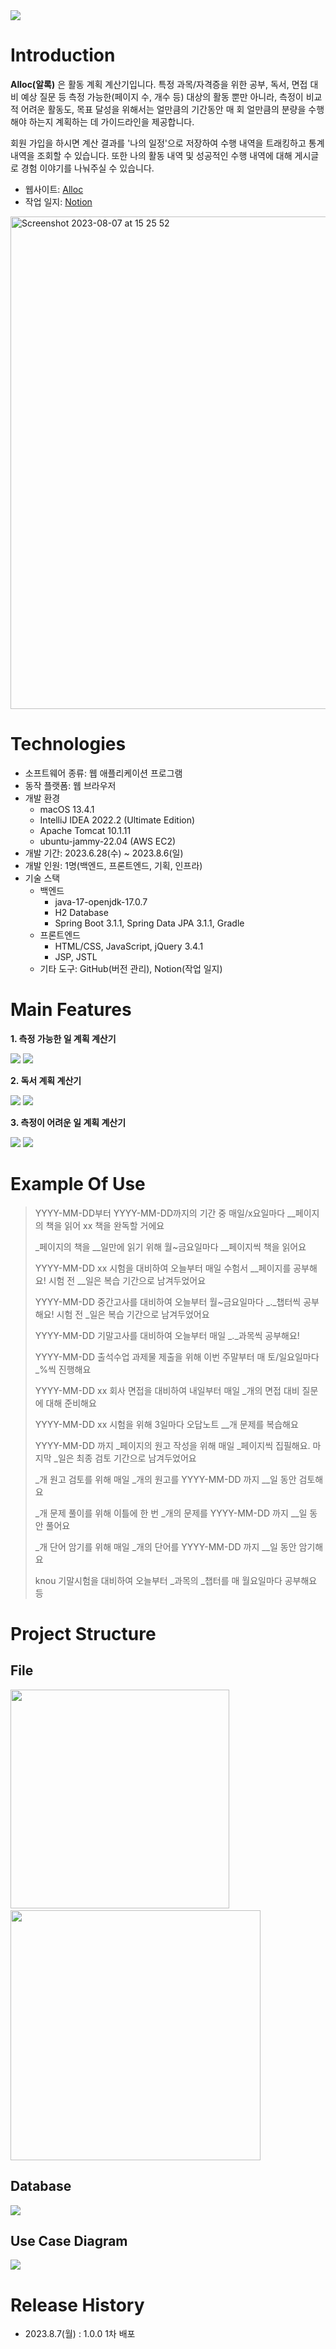 <img src="https://github.com/greenkey20/knou-key-project/assets/87472526/5d81a34d-8c07-40af-b531-45e607a08873">

# Introduction

**Alloc(알록)** 은 활동 계획 계산기입니다.
특정 과목/자격증을 위한 공부, 독서, 면접 대비 예상 질문 등 측정 가능한(페이지 수, 개수 등) 대상의 활동 뿐만 아니라, 측정이 비교적 어려운 활동도, 목표 달성을 위해서는 얼만큼의 기간동안 매 회 얼만큼의 분량을 수행해야 하는지 계획하는 데 가이드라인을 제공합니다.

회원 가입을 하시면 계산 결과를 '나의 일정'으로 저장하여 수행 내역을 트래킹하고 통계 내역을 조회할 수 있습니다.
또한 나의 활동 내역 및 성공적인 수행 내역에 대해 게시글로 경험 이야기를 나눠주실 수 있습니다.

- 웹사이트: [Alloc](http://ec2-13-209-255-107.ap-northeast-2.compute.amazonaws.com:8080/key-project/)
- 작업 일지: [Notion](https://greenkey20.notion.site/knou-SW-_-d45c4af16b474e7bab7b867205b4436e)

<img width="788" alt="Screenshot 2023-08-07 at 15 25 52" src="https://github.com/greenkey20/knou-key-project/assets/87472526/660ab171-6792-49ec-a9ed-1692e13c0b5f">


# Technologies

- 소프트웨어 종류: 웹 애플리케이션 프로그램
- 동작 플랫폼: 웹 브라우저
- 개발 환경
  - macOS 13.4.1
  - IntelliJ IDEA 2022.2 (Ultimate Edition)
  - Apache Tomcat 10.1.11
  - ubuntu-jammy-22.04 (AWS EC2)
- 개발 기간: 2023.6.28(수) ~ 2023.8.6(일)
- 개발 인원: 1명(백엔드, 프론트엔드, 기획, 인프라)
- 기술 스택
  - 백엔드
    - java-17-openjdk-17.0.7
    - H2 Database
    - Spring Boot 3.1.1, Spring Data JPA 3.1.1, Gradle
  - 프론트엔드
    - HTML/CSS, JavaScript, jQuery 3.4.1
    - JSP, JSTL
  - 기타 도구: GitHub(버전 관리), Notion(작업 일지)


# Main Features

**1. 측정 가능한 일 계획 계산기**

<img src="https://github.com/greenkey20/knou-key-project/assets/87472526/a19cb64e-fb3d-4e59-8e48-df8a2a65c7ba">
<img src="https://github.com/greenkey20/knou-key-project/assets/87472526/37d50155-99f1-45db-8001-9909cad1e6af">


**2. 독서 계획 계산기**

<img src="https://github.com/greenkey20/knou-key-project/assets/87472526/bf0c28ca-75ca-4059-880c-c95ff9e8a6af">
<img src="https://github.com/greenkey20/knou-key-project/assets/87472526/5e67b49f-019e-421a-9b9d-ba0c36015ebd">


**3. 측정이 어려운 일 계획 계산기**

<img src="https://github.com/greenkey20/knou-key-project/assets/87472526/52a6dff2-6fcc-4675-a6f3-4f7809a766c2">
<img src="https://github.com/greenkey20/knou-key-project/assets/87472526/0a9b4a6b-8dd4-48e0-a68e-6f81de70d404">


# Example Of Use

> YYYY-MM-DD부터 YYYY-MM-DD까지의 기간 중 매일/x요일마다 __페이지의 책을 읽어 xx 책을 완독할 거에요
> 
> _페이지의 책을 __일만에 읽기 위해 월~금요일마다 __페이지씩 책을 읽어요
> 
> YYYY-MM-DD xx 시험을 대비하여 오늘부터 매일 수험서 __페이지를 공부해요! 시험 전 __일은 복습 기간으로 남겨두었어요
> 
> YYYY-MM-DD 중간고사를  대비하여 오늘부터 월~금요일마다 _._챕터씩 공부해요! 시험 전 _일은 복습 기간으로 남겨두었어요
> 
> YYYY-MM-DD 기말고사를 대비하여 오늘부터 매일 _._과목씩 공부해요!
> 
> YYYY-MM-DD 출석수업 과제물 제출을 위해 이번 주말부터 매 토/일요일마다 _%씩 진행해요
> 
> YYYY-MM-DD xx 회사 면접을 대비하여 내일부터 매일 _개의 면접 대비 질문에 대해 준비해요
> 
> YYYY-MM-DD xx 시험을 위해 3일마다 오답노트 __개 문제를 복습해요
> 
> YYYY-MM-DD 까지 _페이지의 원고 작성을 위해 매일 _페이지씩 집필해요. 마지막 _일은 최종 검토 기간으로 남겨두었어요
> 
> _개 원고 검토를 위해 매일 _개의 원고를 YYYY-MM-DD 까지 __일 동안 검토해요
> 
> _개 문제 풀이를 위해 이틀에 한 번 _개의 문제를 YYYY-MM-DD 까지 __일 동안 풀어요
> 
> _개 단어 암기를 위해 매일 _개의 단어를 YYYY-MM-DD 까지 __일 동안 암기해요
> 
> knou 기말시험을 대비하여 오늘부터 _과목의 _챕터를 매 월요일마다 공부해요 등


# Project Structure

## File
<img width="350" src="https://github.com/greenkey20/knou-key-project/assets/87472526/1e8785fb-2cd8-4e20-bce9-99eebbe99edc">
&nbsp;&nbsp;
<img width="400" src="https://github.com/greenkey20/knou-key-project/assets/87472526/b2114473-3e7d-47c4-8fdc-3a714d80bff2">


## Database

<img src="https://github.com/greenkey20/knou-key-project/assets/87472526/d8c0e8dc-1d08-465e-a015-969bed5b6f2b">


## Use Case Diagram

<img src="https://github.com/greenkey20/knou-key-project/assets/87472526/39cdc1c2-d855-43fa-b0d3-e74ae477b251">


# Release History

- 2023.8.7(월) : 1.0.0 1차 배포
